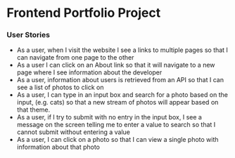 # Frontend Portfolio Project

### User Stories

- As a user, when I visit the website I see a links to multiple pages so that I can navigate from one page to the other
- As a user I can click on an About link so that it will navigate to a new page where I see information about the developer
- As a user, information about users is retrieved from an API so that I can see a list of photos to click on
- As a user, I can type in an input box and search for a photo based on the input, (e.g. cats) so that a new stream of photos will appear based on that theme.
- As a user, if I try to submit with no entry in the input box, I see a message on the screen telling me to enter a value to search so that I cannot submit without entering a value
- As a user, I can click on a photo so that I can view a single photo with information about that photo